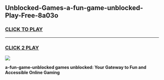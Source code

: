
## Unblocked-Games-a-fun-game-unblocked-Play-Free-8a03o
<h3>
<a href="https://premium76.site?title=a-fun-game-unblocked&ref=21A">CLICK TO PLAY</a></h3>
<hr>

<h3>
<a href="https://premium76.site?title=a-fun-game-unblocked&ref=21A">CLICK 2 PLAY</a>
  
</h3>

<a href="https://premium76.site?title=a-fun-game-unblocked&ref=21A"><img src="https://clearcache.store/games.png"></a>


**a-fun-game-unblocked games unblocked: Your Gateway to Fun and Accessible Online Gaming**
